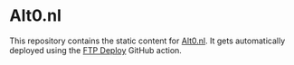 # Alt0.nl

This repository contains the static content for [Alt0.nl](https://www.alt0.nl/). It gets automatically deployed using the [FTP Deploy](https://github.com/marketplace/actions/ftp-deploy) GitHub action.
